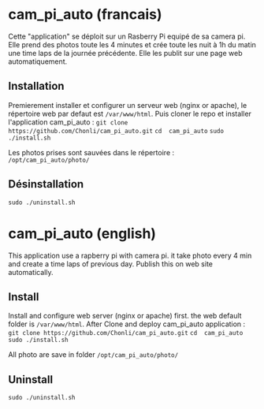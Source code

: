 # cam_pi_auto (francais)
Cette "application" se déploit sur un Rasberry Pi equipé de sa camera pi. Elle prend des photos toute les 4 minutes et crée toute les nuit à 1h du matin une time laps de la journée précédente. Elle les publit sur une page web automatiquement.

## Installation
Premierement installer et configurer un serveur web (nginx or apache), le répertoire web par defaut est ```/var/www/html```.
Puis cloner le repo et installer l'application cam_pi_auto :
```git clone https://github.com/Chonli/cam_pi_auto.git```
```cd  cam_pi_auto```
```sudo ./install.sh ```

Les photos prises sont sauvées dans le répertoire : ```/opt/cam_pi_auto/photo/```

## Désinstallation
```sudo ./uninstall.sh ```

# cam_pi_auto (english)
This application use a rapberry pi with camera pi. it take photo every 4 min and create a time laps of previous day. Publish this on web site automatically.

## Install
Install and configure web server (nginx or apache) first. the web default folder is ```/var/www/html```.
After Clone and deploy cam_pi_auto application : 
```git clone https://github.com/Chonli/cam_pi_auto.git```
```cd  cam_pi_auto```
```sudo ./install.sh ```

All photo are save in folder ```/opt/cam_pi_auto/photo/```

## Uninstall
```sudo ./uninstall.sh ```
